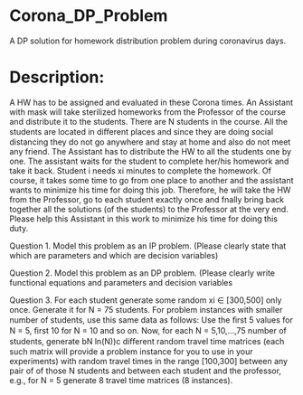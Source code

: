 # Corona_DP_Problem
A DP solution for homework distribution problem during coronavirus days.

# Description:

A HW has to be assigned and evaluated in these Corona times. An Assistant with mask will take sterilized homeworks from the Professor of the course and distribute it to the students. There are N students in the course. All the students are located in diﬀerent places and since they are doing social distancing they do not go anywhere and stay at home and also do not meet any friend. The Assistant has to distribute the HW to all the students one by one. The assistant waits for the student to complete her/his homework and take it back. Student i needs xi minutes to complete the homework. Of course, it takes some time to go from one place to another and the assistant wants to minimize his time for doing this job. Therefore, he will take the HW from the Professor, go to each student exactly once and fnally bring back together all the solutions (of the students) to the Professor at the very end. Please help this Assistant in this work to minimize his time for doing this duty.

Question 1. Model this problem as an IP problem. (Please clearly state that which are parameters and which are decision variables)

Question 2. Model this problem as an DP problem. (Please clearly write functional equations and parameters and decision variables

Question 3. For each student generate some random xi ∈ [300,500] only once. Generate it for N = 75 students. For problem instances with smaller number of students, use this same data as follows: Use the ﬁrst 5 values for N = 5, ﬁrst 10 for N = 10 and so on. Now, for each N = 5,10,...,75 number of students, generate bN ln(N))c diﬀerent random travel time matrices (each such matrix will provide a problem instance for you to use in your experiments) with random travel times in the range [100,300] between any pair of of those N students and between each student and the professor, e.g., for N = 5 generate 8 travel time matrices (8 instances).
